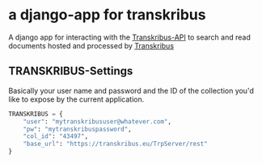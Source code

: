 # a django-app for transkribus

A django app for interacting with the [Transkribus-API](https://transkribus.eu/wiki/index.php/REST_Interface) to search and read documents hosted and processed by [Transkribus](https://transkribus.eu/Transkribus/)



## TRANSKRIBUS-Settings

Basically your user name and password and the ID of the collection you'd like to expose by the current application.

```python
TRANSKRIBUS = {
    "user": "mytranskribususer@whatever.com",
    "pw": "mytranskribuspassword",
    "col_id": "43497",
    "base_url": "https://transkribus.eu/TrpServer/rest"
}
```

